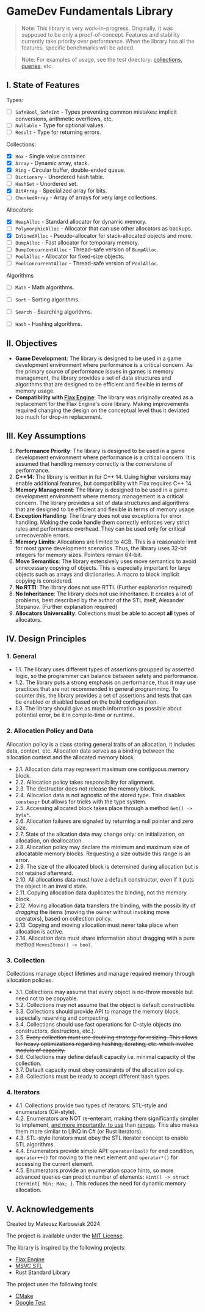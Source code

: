 # GameDev Fundamentals Library

> Note: This library is very work-in-progress. Originally, it was supposed to be only a proof-of-concept. Features and stability currently take priority over performance. When the library has all the features, specific benchmarks will be added.

> Note: For examples of usage, see the test directory: [collections](Tests/RingTests.cpp), [queries](Tests/QueryingTests.cpp), etc.

## I. State of Features

Types:

- [ ] `SafeBool`, `SafeInt` - Types preventing common mistakes: implicit conversions, arithmetic overflows, etc.
- [ ] `Nullable` - Type for optional values.
- [ ] `Result` - Type for returning errors.

Collections:

- [x] `Box` - Single value container.
- [x] `Array` - Dynamic array, stack.
- [x] `Ring` - Circular buffer, double-ended queue.
- [ ] `Dictionary` - Unordered hash table.
- [ ] `HashSet` - Unordered set.
- [x] `BitArray` - Specialized array for bits.
- [ ] `ChunkedArray` - Array of arrays for very large collections.

Allocators:

- [x] `HeapAlloc` - Standard allocator for dynamic memory.
- [ ] `PolymorphicAlloc` - Allocator that can use other allocators as backups.
- [x] `InlinedAlloc` - Pseudo-allocator for stack-allocated objects and more.
- [ ] `BumpAlloc` - Fast allocator for temporary memory.
- [ ] `BumpConcurrentAlloc` - Thread-safe version of `BumpAlloc`.
- [ ] `PoolAlloc` - Allocator for fixed-size objects.
- [ ] `PoolConcurrentAlloc` - Thread-safe version of `PoolAlloc`.

Algorithms

- [ ] `Math` - Math algorithms.
- [ ] `Sort` - Sorting algorithms.
- [ ] `Search` - Searching algorithms.
- [ ] `Hash` - Hashing algorithms.


## II. Objectives

- **Game Development**: The library is designed to be used in a game development environment where performance is a critical concern. As the primary source of performance issues in games is memory management, the library provides a set of data structures and algorithms that are designed to be efficient and flexible in terms of memory usage.
- **Compatibility with [Flax Engine](https://github.com/FlaxEngine/FlaxEngine)**: The library was originally created as a replacement for the Flax Engine's core library. Making improvements required changing the design on the conceptual level thus it deviated too much for drop-in replacement.


## III. Key Assumptions

1. **Performance Priority**: The library is designed to be used in a game development environment where performance is a critical concern. It is assumed that handling memory correctly is the cornerstone of performance.
2. **C++14**: The library is written in for C++ 14. Using higher versions may enable additional features, but compatibility with Flax requires C++ 14.
3. **Memory Management**: The library is designed to be used in a game development environment where memory management is a critical concern. The library provides a set of data structures and algorithms that are designed to be efficient and flexible in terms of memory usage.
4. **Exception Handling**: The library does not use exceptions for error handling. Making the code handle them correctly enforces very strict rules and performance overhead. They can be used only for critical unrecoverable errors.
5. **Memory Limits**: Allocations are limited to 4GB. This is a reasonable limit for most game development scenarios. Thus, the library uses 32-bit integers for memory sizes. Pointers remain 64-bit.
6. **Move Semantics**: The library extensively uses move semantics to avoid unnecessary copying of objects. This is especially important for large objects such as arrays and dictionaries. A macro to block implicit copying is considered.
7. **No RTTI**: The library does not use RTTI. (Further explanation required)
8. **No Inheritance**: The library does not use inheritance. It creates a lot of problems, best described by the author of the STL itself, Alexander Stepanov. (Further explanation required)
9. **Allocators Universality**: Collections must be able to accept **all** types of allocators.


## IV. Design Principles

### 1. General

- 1.1. The library uses different types of assertions groupped by asserted logic, so the programmer can balance between safety and performance.
- 1.2. The library puts a strong emphasis on performance, thus it may use practices that are not recommended in general programming. To counter this, the library provides a set of assertions and tests that can be enabled or disabled based on the build configuration.
- 1.3. The library should give as much information as possible about potential error, be it in compile-time or runtime.

### 2. Allocation Policy and Data

Allocation policy is a class storing general traits of an allocation, it includes data, context, etc. Allocation data serves as a binding between the allocation context and the allocated memory block.

- 2.1. Allocation data may represent maximum one contiguous memory block.
- 2.2. Allocation policy takes responsibility for alignment.
- 2.3. The destructor does not release the memory block.
- 2.4. Allocation data is not agnostic of the stored type. This disables `constexpr` but allows for tricks with the type system.
- 2.5. Accessing allocated block takes place through a method `Get() -> byte*`.
- 2.6. Allocation failures are signaled by returning a null pointer and zero size.
- 2.7. State of the allcation data may change only: on initialization, on allocation, on deallocation.
- 2.8. Allocation policy may declare the minimum and maximum size of allocatable memory blocks. Requesting a size outside this range is an error.
- 2.9. The size of the allocated block is determined during allocation but is not retained afterward.
- 2.10. All allocations data must have a default constructor, even if it puts the object in an invalid state.
- 2.11. Copying allocation data duplicates the binding, not the memory block.
- 2.12. Moving allocation data transfers the binding, with the possibility of *dragging* the items (moving the owner without invoking move operators), based on collection policy.
- 2.13. Copying and moving allocation must never take place when allocation is active.
- 2.14. Allocation data must share information about dragging with a pure method `MovesItems() -> bool`.

### 3. Collection

Collections manage object lifetimes and manage required memory through allocation policies.

- 3.1. Collections may assume that every object is no-throw movable but need not to be copyable.
- 3.2. Collections may not assume that the object is default constructible.
- 3.3. Collections should provide API to manage the memory block, especially reserving and compacting.
- 3.4. Collections should use fast operations for C-style objects (no constructors, destructors, etc.).
- 3.5. ~~Every collection must use doubling strategy for resizing. This allows for heavy optimizations regarding hashing, iterating, etc. which involve modulo of capacity.~~
- 3.6. Collections may define default capacity i.e. minimal capacity of the collection.
- 3.7. Default capacity must obey constraints of the allocation policy.
- 3.8. Collections must be ready to accept different hash types.

### 4. Iterators

- 4.1. Collections provide two types of iterators: STL-style and enumerators (C#-style).
- 4.2. Enumerators are NOT re-enterant, making them significantly simpler to implement, [and more importantly, to use](https://www.youtube.com/watch?v=49ZYW4gHBIQ&t=3414s) than [ranges](https://en.cppreference.com/w/cpp/ranges). This also makes them more similar to LINQ in C# (or Rust iterators).
- 4.3. STL-style iterators must obey the STL iterator concept to enable STL algorithms.
- 4.4. Enumerators provide simple API: `operator(bool)` for end condition, `operator++()` for moving to the next element and `operator*()` for accessing the current element.
- 4.5. Enumerators provide an enumeration space hints, so more advanced queries can predict number of elements: `Hint() -> struct IterHint{ Min; Max; }`. This reduces the need for dynamic memory allocation.

## V. Acknowledgements

Created by Mateusz Karbowiak 2024

The project is available under the [MIT License](LICENSE.md).

The library is inspired by the following projects: 

- [Flax Engine](https://github.com/FlaxEngine/FlaxEngine)
- [MSVC STL](https://github.com/microsoft/STL)
- Rust Standard Library

The project uses the following tools:

- [CMake](https://cmake.org/)
- [Google Test](https://github.com/google/googletest)
